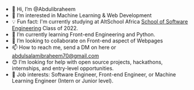 - 👋 Hi, I’m @Abdulibraheem
- 👀 I’m interested in Machine Learning & Web Development
- 💡 Fun fact: I'm currently studying at AltSchool Africa [School of Software Engineering](https://altschoolafrica.com/schools/engineering) Class of 2022.
- 🌱 I’m currently learning Front-end Engineering and Python.
- 💞️ I’m looking to collaborate on Front-end aspect of Webpages
- 📫 How to reach me, send a DM on here or abdulsalamibraheem70@gmail.com
- 😊 I’m looking for help with open source projects, hackathons, internships, and entry-level         opportunities.
- 💼 Job interests: Software Engineer, Front-end Engineer, or Machine Learning Engineer (Intern or Junior level).
<!---
Abdulibraheem/Abdulibraheem is a ✨ special ✨ repository because its `README.md` (this file) appears on your GitHub profile.
You can click the Preview link to take a look at your changes.
--->
